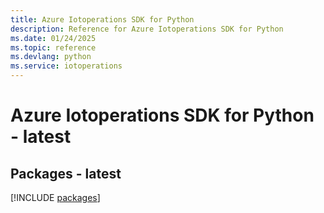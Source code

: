 ```yaml
---
title: Azure Iotoperations SDK for Python
description: Reference for Azure Iotoperations SDK for Python
ms.date: 01/24/2025
ms.topic: reference
ms.devlang: python
ms.service: iotoperations
---
```

# Azure Iotoperations SDK for Python - latest
## Packages - latest
[!INCLUDE [packages](iotoperations-index.md)]